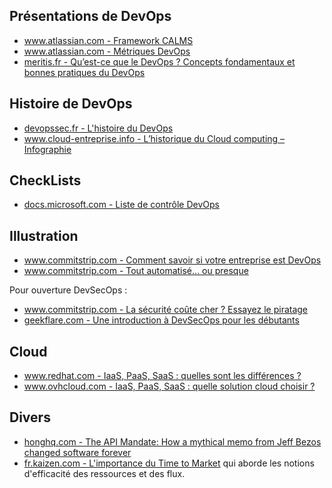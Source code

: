 ## Présentations de DevOps

* [www.atlassian.com - Framework CALMS](https://www.atlassian.com/fr/devops/frameworks/calms-framework)
* [www.atlassian.com - Métriques DevOps](https://www.atlassian.com/fr/devops/frameworks/devops-metrics)
* [meritis.fr - Qu’est-ce que le DevOps ? Concepts fondamentaux et bonnes pratiques du DevOps](https://meritis.fr/devops-avez-dit-devops/)

## Histoire de DevOps

* [devopssec.fr - L'histoire du DevOps](https://devopssec.fr/article/histoire-du-devops)
* [www.cloud-entreprise.info - L’historique du Cloud computing – Infographie](http://www.cloud-entreprise.info/historique-cloud-computing/)

## CheckLists

* [docs.microsoft.com - Liste de contrôle DevOps](https://docs.microsoft.com/fr-fr/azure/architecture/checklist/dev-ops)

## Illustration

* [www.commitstrip.com - Comment savoir si votre entreprise est DevOps](https://www.commitstrip.com/fr/2015/02/02/is-your-company-ready-for-devops/?)
* [www.commitstrip.com - Tout automatisé… ou presque](https://www.commitstrip.com/fr/2015/06/22/can-we-automate-everything/?setLocale=1)

Pour ouverture DevSecOps :

* [www.commitstrip.com - La sécurité coûte cher ? Essayez le piratage](https://www.commitstrip.com/fr/2017/06/19/security-too-expensive-try-a-hack/?)
* [geekflare.com - Une introduction à DevSecOps pour les débutants](https://geekflare.com/fr/devsecops-introduction/)

## Cloud

* [www.redhat.com - IaaS, PaaS, SaaS : quelles sont les différences ?](https://www.redhat.com/fr/topics/cloud-computing/iaas-vs-paas-vs-saas)
* [www.ovhcloud.com - IaaS, PaaS, SaaS : quelle solution cloud choisir ?](https://www.ovhcloud.com/fr/public-cloud/cloud-computing/iaas-paas-saas/)

## Divers

* [honghq.com - The API Mandate: How a mythical memo from Jeff Bezos changed software forever](https://konghq.com/blog/api-mandate)
* [fr.kaizen.com - L'importance du Time to Market](https://fr.kaizen.com/produits/importance-time-to-market-fr) qui aborde les notions d'efficacité des ressources et des flux.



